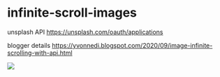 # infinite-scroll-images
unsplash API https://unsplash.com/oauth/applications

blogger details https://yvonnedi.blogspot.com/2020/09/image-infinite-scrolling-with-api.html

![](https://1.bp.blogspot.com/-YB5BauQ8o9g/X3NHhaD_FSI/AAAAAAAADIA/ga-0SaNRBucqE_Re4ZooGEUjiDoez1mpgCLcBGAsYHQ/w400-h341/3.gif)
